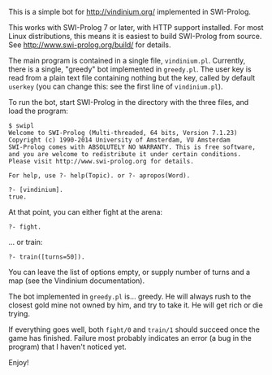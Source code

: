This is a simple bot for http://vindinium.org/ implemented in SWI-Prolog.

This works with SWI-Prolog 7 or later, with HTTP support installed.
For most Linux distributions, this means it is easiest to build SWI-Prolog from source. See http://www.swi-prolog.org/build/ for details.

The main program is contained in a single file, `vindinium.pl`. Currently, there is a single, "greedy" bot implemented in `greedy.pl`. The user key is read from a plain text file containing nothing but the key, called by default `userkey` (you can change this: see the first line of `vindinium.pl`).

To run the bot, start SWI-Prolog in the directory with the three files, and load the program:

~~~
$ swipl
Welcome to SWI-Prolog (Multi-threaded, 64 bits, Version 7.1.23)
Copyright (c) 1990-2014 University of Amsterdam, VU Amsterdam
SWI-Prolog comes with ABSOLUTELY NO WARRANTY. This is free software,
and you are welcome to redistribute it under certain conditions.
Please visit http://www.swi-prolog.org for details.

For help, use ?- help(Topic). or ?- apropos(Word).

?- [vindinium].
true.
~~~

At that point, you can either fight at the arena:

~~~
?- fight.
~~~

... or train:

~~~
?- train([turns=50]).
~~~

You can leave the list of options empty, or supply number of turns and a map (see the Vindinium documentation).

The bot implemented in `greedy.pl` is... greedy. He will always rush to the closest gold mine not owned by him, and try to take it. He will get rich or die trying.

If everything goes well, both `fight/0` and `train/1` should succeed once the game has finished. Failure most probably indicates an error (a bug in the program) that I haven't noticed yet.

Enjoy!

